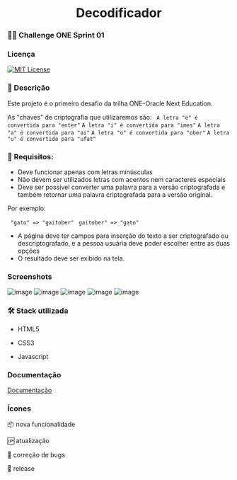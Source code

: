 <h1 align="center"> Decodificador </h1>

###  🧗🏽 Challenge ONE Sprint 01  


### Licença

[![MIT License](https://img.shields.io/badge/License-MIT-green.svg)](https://choosealicense.com/licenses/mit/)



### 📝 Descrição 

Este projeto é o primeiro desafio da trilha ONE-Oracle Next Education.

As "chaves" de criptografia que utilizaremos são:
`` A letra "e" é convertida para "enter"`` 
``A letra "i" é convertida para "imes"``
``A letra "a" é convertida para "ai"``
``A letra "o" é convertida para "ober"``
``A letra "u" é convertida para "ufat"``

### 🧵 Requisitos:
- Deve funcionar apenas com letras minúsculas
- Não devem ser utilizados letras com acentos nem caracteres especiais
- Deve ser possível converter uma palavra para a versão criptografada e também retornar uma palavra criptografada para a versão original.

Por exemplo:

`` "gato" => "gaitober"`` 
 `` gaitober" => "gato"`` 

- A página deve ter campos para inserção do texto a ser criptografado ou descriptografado, e a pessoa usuária deve poder escolher entre as duas opções
- O resultado deve ser exibido na tela.

### Screenshots

![image](https://user-images.githubusercontent.com/85380530/209748137-a9566b6d-7be1-4ed4-98ec-7864619bebce.png)
![image](https://user-images.githubusercontent.com/85380530/209749167-405416cf-8f76-46b3-999c-21d38a838a4c.png)
![image](https://user-images.githubusercontent.com/85380530/210188837-59124d73-163f-4613-a6da-78af11448a57.png)
![image](https://user-images.githubusercontent.com/85380530/210189112-ef7be45e-3c7d-49ba-9ce1-276e95663ade.png)
![image](https://user-images.githubusercontent.com/85380530/210189132-6e616a83-d1d4-44e0-ba15-d48087e1b2af.png)









### :hammer_and_wrench:	 Stack utilizada

* HTML5 

* CSS3

* Javascript

### Documentação

[Documentação](https://www.w3schools.com/)

### Ícones 

:package: nova funcionalidade 

:up: atualização 

:bug: correção de bugs

:checkered_flag: release 
